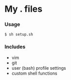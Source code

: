 My . files 
========

### Usage 
```
$ sh setup.sh 
```

### Includes 

- vim 
- git
- user (bash) profile settings
- custom shell functions


